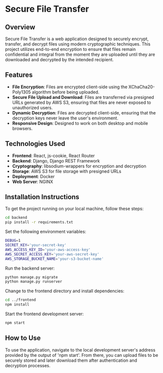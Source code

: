 # Secure File Transfer

## Overview
Secure File Transfer is a web application designed to securely encrypt, transfer, and decrypt files using modern cryptographic techniques. This project utilizes end-to-end encryption to ensure that files remain confidential and integral from the moment they are uploaded until they are downloaded and decrypted by the intended recipient.

## Features
- **File Encryption**: Files are encrypted client-side using the XChaCha20-Poly1305 algorithm before being uploaded.
- **Secure File Upload and Download**: Files are transferred via presigned URLs generated by AWS S3, ensuring that files are never exposed to unauthorized users.
- **Dynamic Decryption**: Files are decrypted client-side, ensuring that the decryption keys never leave the user's environment.
- **Responsive Design**: Designed to work on both desktop and mobile browsers.

## Technologies Used
- **Frontend**: React, js-cookie, React Router
- **Backend**: Django, Django REST Framework
- **Cryptography**: libsodium-wrappers for encryption and decryption
- **Storage**: AWS S3 for file storage with presigned URLs
- **Deployment**: Docker
- **Web Server**: NGINX

## Installation Instructions
To get the project running on your local machine, follow these steps:
```bash
cd backend
pip install -r requirements.txt
```

Set the following environment variables:
```bash
DEBUG=1
SECRET_KEY='your-secret-key'
AWS_ACCESS_KEY_ID='your-aws-access-key'
AWS_SECRET_ACCESS_KEY='your-aws-secret-key'
AWS_STORAGE_BUCKET_NAME='your-s3-bucket-name'
```

Run the backend server:
```bash
python manage.py migrate
python manage.py runserver
```

Change to the frontend directory and install dependencies:
```bash
cd ../frontend
npm install
```

Start the frontend development server:
```bash
npm start
```

## How to Use
To use the application, navigate to the local development server's address provided by the output of 'npm start'. From there, you can upload files to be securely stored and later download them after authentication and decryption processes.
